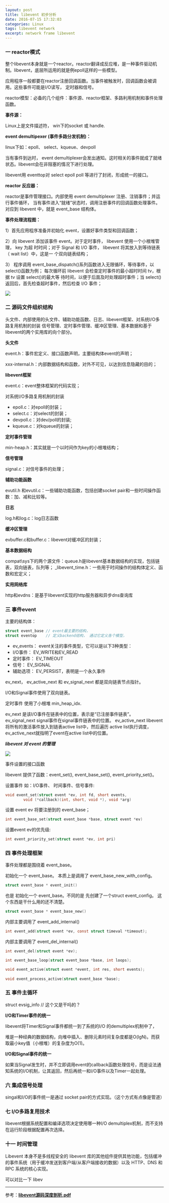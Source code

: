 ```yaml
---
layout: post
title: libevent 初步分析
date: 2016-07-15 17:32:03
categories: Linux
tags: libevent network 
excerpt: network frame libevent
---
```


### 一 reactor模式

整个libevent本身就是一个reactor。reactor翻译成反应堆，是一种事件驱动机制。libevent，底层所运用的就是例epoll这样的一些模型。

应用程序一般都要在reactor注册回调函数。当事件被触发时，回调函数会被调用。这些事件可能是I/O读写， 定时器和信号。

reactor模型：必备的几个组件：事件源、reactor框架、多路利用机制和事件处理函数。
	
**事件源：**

Linux上是文件描述符， win下的socket 或 handle.

**event demultipexer (事件多路分发机制)：**

linux下如：epoll、 select、kqueue、devpoll

当有事件到达时， event demultiplexer会发出通知。这时相关的事件就成了就绪状态。libevent会在非阻塞的情况下进行处理。

libevent用 eventtop对 select epoll poll 等进行了封闭，形成统一的接口。

**reactor 反应器：**

reactor是事件管理接口。内部使用 event demultiplexer 注册、注销事件；并运行事件循环，
当有事件进入“就绪”状态时，调用注册事件的回调函数处理事件。对应到 libevent 中，就是 event_base 结构体。

**事件处理流程图：**

1）首先应用程序准备并初始化 event，设置好事件类型和回调函数；

2）向 libevent 添加该事件 event。对于定时事件， libevent 使用一个小根堆管理， key 为超
时时间；对于 Signal 和 I/O 事件， libevent 将其放入到等待链表（ wait list）中，这是一
个双向链表结构；

3） 程序调用 event_base_dispatch()系列函数进入无限循环，等待事件，以 select()函数为例；
每次循环前 libevent 会检查定时事件的最小超时时间 tv，根据 tv 设置 select()的最大等
待时间，以便于后面及时处理超时事件；当 select()返回后，首先检查超时事件，然后检查 I/O 事件；

![](/assets/network/libevent_event_next.png)  

### 二  源码文件组织结构

头文件、内部使用的头文件、辅助功能函数、日志、libevent框架、对系统I/O多路复用机制的封装
信号管理、定时事件管理、缓冲区管理、基本数据和基于libevent的两个实用库的向个部分。

**头文件**

event.h：事件宏定义、接口函数声明，主要结构体event的声明；

xxx-internal.h：内部数据结构和函数，对外不可见，以达到信息隐藏的目的；
	
**libevent框架**

event.c：event整体框架的代码实现；
	
对系统I/O多路复用机制的封装

- epoll.c：对epoll的封装；
- select.c：对select的封装；
- devpoll.c：对dev/poll的封装;
- kqueue.c：对kqueue的封装；

**定时事件管理**

min-heap.h：其实就是一个以时间作为key的小根堆结构；

**信号管理**

signal.c：对信号事件的处理；
	
**辅助功能函数**

evutil.h 和evutil.c：一些辅助功能函数，包括创建socket pair和一些时间操作函数：加、减和比较等。

**日志**

log.h和log.c：log日志函数

**缓冲区管理**

evbuffer.c和buffer.c：libevent对缓冲区的封装；

**基本数据结构**

compat\sys下的两个源文件：queue.h是libevent基本数据结构的实现，包括链表，双向链表，队列等；
_libevent_time.h：一些用于时间操作的结构体定义、函数和宏定义；
	
**实用网络库**

http和evdns：是基于libevent实现的http服务器和异步dns查询库


### 三 事件event
	
主要的结构体：

```c
struct event_base // event最主要的结构，
struct eventop    // 定义backend结构， 通过它定义各个模型，
```

- ev_events： event关注的事件类型，它可以是以下3种类型：
- I/O事件：  EV_WRITE和EV_READ
- 定时事件： EV_TIMEOUT
- 信号：     EV_SIGNAL	
- 辅助选项： EV_PERSIST，表明是一个永久事件

ev_next， ev_active_next 和 ev_signal_next 都是双向链表节点指针。

I/O和Signal事件使用了双向链表。

定时事件 使用了小根堆 min_heap_idx.

ev_next 是该I/O事件在链表中的位置，表示是“已注册事件链表”。
ev_signal_next signal事件在signal事件链表中的位置。
ev_active_next libevent将所有的激活事件放入到链表active list中，然后遍历 active list执行调度，ev_active_next就指明了event在active list中的位置。
 
***libevent 对 event 的管理***

![](/assets/network/libevent_event_managemant.png)  

事件设置的接口函数 

libevent 提供了函数：event_set(), event_base_set(), event_priority_set()。

设置事件 如：I/O事件、 时间事件、信号事件:

```c
void event_set(struct event *ev, int fd, short events,
		void (*callback)(int, short, void *), void *arg)
```

设置 event ev 将要注册到的 event_base；

```c
int event_base_set(struct event_base *base, struct event *ev)
```

设置event ev的优先级:

 ```c  
int event_priority_set(struct event *ev, int pri)
```

### 四 事件处理框架

事件处理都是围绕着 event_base。

初始化一个 event_base。 本质上是调用了 event_base_new_with_config。

```c
struct event_base * event_init()
```

也是 初始化一个 event_base。不同的是 先创建了一个struct event_config。 这个东西是干什么用的还不清楚。

```c
struct event_base * event_base_new()
```

内部主要调用了 event_add_internal()

```c
int event_add(struct event *ev, const struct timeval *timeout);
```

内部主要调用了 event_del_internal()

```c
int event_del(struct event *ev);
```

```c
int event_base_loop(struct event_base *base, int loops);

void event_active(struct event *event, int res, short events);
	
void event_process_active(struct event_base *base);
```

### 五  事件主循环

struct evsig_info // 这个又是干吗的？

**I/O和Timer事件的统一**
	
libevent将Timer和Signal事件都统一到了系统的I/O 的demultiplex机制中了，

堆是一种经典的数据结构，向堆中插入、删除元素时间复杂度都是O(lgN)。而获取最小key值（小根堆）的复杂度为O(1)。


**I/O和Signal事件的统一**

如果当Signal发生时，并不立即调用event的callback函数处理信号，而是设法通知系统的I/O机制，让其返回，然后再统一和I/O事件以及Timer一起处理。


### 六 集成信号处理

singal和I/O的事件统一是通过 socket pair的方式实现。（这个方式有点像是管道）

### 七 I/O多路复用技术

libevent根据系统配置和编译选项决定使用哪一种I/O demultiplex机制，而不支持在运行阶段根据配置再次选择。


### 十一 时间管理 

Libevent 本身不是多线程安全的
libevent 库的其他组件提供其他功能，包括缓冲的事件系统（用于缓冲发送到客户端/从客户端接收的数据）以及 HTTP、DNS 和 RPC 系统的核心实现。

可以对比一下 libev 

---

参考：[**libevent源码深度剖析.pdf**](http://pan.baidu.com/s/1hssU5KC)
	